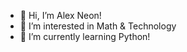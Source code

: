 - 👋 Hi, I’m Alex Neon!
- 👀 I’m interested in Math & Technology
- 🌱 I’m currently learning Python!

<!---
AlexNeOon/AlexNeOon is a ✨ special ✨ repository because its `README.md` (this file) appears on your GitHub profile.
You can click the Preview link to take a look at your changes.
--->
